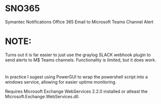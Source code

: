 # SNO365
Symantec Notifications Office 365 Email to Microsoft Teams Channel Alert

# NOTE:
Turns out it is far easier to just use the graylog SLACK webhook plugin to send alerts to M$ Teams channels. 
Functionality is limited, but it does work.
#

In practice I sugest using PowerGUI to wrap the powershell script into a windows service, allowing for easier uptime monitoring. 

Requires Microsoft Exchange WebServices 2.2.0 installed or atleast the Microsoft.Exchange.WebServices.dll.

